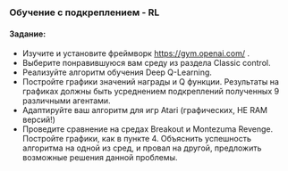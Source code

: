 ### Обучение с подкреплением - RL
#### Задание:

* Изучите и установите фреймворк https://gym.openai.com/ .
* Выберите понравившуюся вам среду из раздела Classic control.
* Реализуйте алгоритм обучения Deep Q-Learning.
* Постройте графики значений награды и Q функции. Результаты на графиках должны быть усреднением  подкреплений полученных 9 различными агентами.
* Адаптируйте ваш алгоритм для игр Atari (графических, НЕ RAM версий!)
* Проведите сравнение на средах Breakout и Montezuma Revenge. Постройте графики, как в пункте 4. Объяснить успешность алгоритма на одной из сред, и провал на другой, предложить возможные решения данной проблемы.

